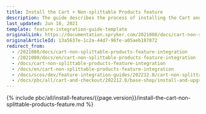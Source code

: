 ```yaml
---
title: Install the Cart + Non-splittable Products feature
description: The guide describes the process of installing the Cart and Non-splittable Products features into your project
last_updated: Jun 16, 2021
template: feature-integration-guide-template
originalLink: https://documentation.spryker.com/2021080/docs/cart-non-splittable-products-feature-integration
originalArticleId: 13a5637e-1c2a-44d7-96fe-a05aeb187872
redirect_from:
  - /2021080/docs/cart-non-splittable-products-feature-integration
  - /2021080/docs/en/cart-non-splittable-products-feature-integration
  - /docs/cart-non-splittable-products-feature-integration
  - /docs/en/cart-non-splittable-products-feature-integration
  - /docs/scos/dev/feature-integration-guides/202212.0/cart-non-splittable-products-feature-integration.html
  - /docs/pbc/all/cart-and-checkout/202212.0/base-shop/install-and-upgrade/install-features/install-the-cart-non-splittable-products-feature.html
---
```

{% include pbc/all/install-features/{{page.version}}/install-the-cart-non-splittable-products-feature.md %} <!-- To edit, see /_includes/pbc/all/install-features/202212.0/install-the-cart-non-splittable-products-feature.md -->
